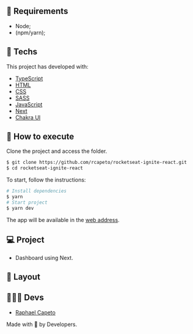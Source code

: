 ## 📜 Requirements
- Node;
- (npm/yarn);

## 🧪 Techs

This project has developed with:

- [TypeScript](https://www.typescriptlang.org/)
- [HTML](https://developer.mozilla.org/pt-BR/docs/Web/HTML)
- [CSS](https://www.w3schools.com/cssref/)
- [SASS](https://sass-lang.com)
- [JavaScript](https://developer.mozilla.org/pt-BR/docs/Web/JavaScript)
- [Next](https://nextjs.org/docs)
- [Chakra UI](https://chakra-ui.com/guides/first-steps)

## 🚀 How to execute

Clone the project and access the folder.

```bash
$ git clone https://github.com/rcapeto/rocketseat-ignite-react.git
$ cd rocketseat-ignite-react
```

To start, follow the instructions:
```bash
# Install dependencies
$ yarn
# Start project
$ yarn dev
```
The app will be available in the [web address](http://localhost:3333).

## 💻 Project

- Dashboard using Next.

## 🔖 Layout

## 👨🏻‍💻 Devs
- [Raphael Capeto](https://github.com/rcapeto)

Made with 🖤 by Developers.
